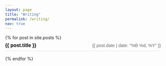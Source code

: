 ```yaml
---
layout: page
title: "Writing"
permalink: /writing/
nav: true
---
```


<style>
  .posts-list .post-header {
    display: flex;
    justify-content: space-between;
    align-items: baseline;
    padding: 0.5rem 0;
    border-bottom: 1px solid #ddd;
    margin-bottom: 1rem;
  }
  .posts-list .post-title {
    margin: 0;
    font-size: 1.0rem;
    font-family: Arial, sans-serif;
  }
  .posts-list .post-title a {
    color: #000; /* black text */
    text-decoration: none;
  }
  .posts-list .post-date {
    font-size: 0.9rem;
    color: #666;
    font-family: Arial, sans-serif;
  }
</style>

<div class="posts-list">
  {% for post in site.posts %}
  <article class="post">
    <div class="post-header">
      <h2 class="post-title"><a href="{{ post.url }}">{{ post.title }}</a></h2>
      <span class="post-date">{{ post.date | date: "%B %d, %Y" }}</span>
    </div>
  </article>
  {% endfor %}
</div>
